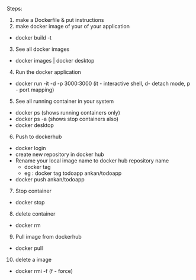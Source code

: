 Steps:
1. make a Dockerfile & put instructions
2. make docker image of your of your application
  - docker build -t <imagename>
3. See all docker images
  - docker images | docker desktop
4. Run the docker application
  - docker run -it -d -p 3000:3000 <imagename> (it - interactive shell, d- detach mode, p - port mapping)
5. See all running container in your system
  - docker ps (shows running containers only)
  - docker ps -a (shows stop containers also)
  - docker desktop
6. Push to dockerhub
  - docker login
  - create new repository in docker hub
  - Rename your local image name to docker hub repository name
      - docker tag <imagename> <repo name>
      - eg : docker tag todoapp ankan/todoapp
  - docker push ankan/todoapp
7. Stop container  
  - docker stop <containerId>
8. delete container
  - docker rm <containerId>
9. Pull image from dockerhub
  - docker pull <name>
10. delete a image
  - docker rmi -f <ImageId> (f - force)
